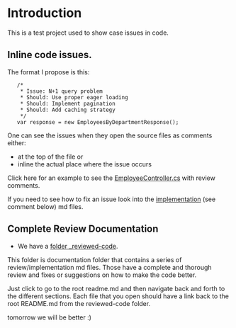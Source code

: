 # Introduction 
 This is a test project used to show case issues in code.

## Inline code issues.

The format I propose is this:
``` 
   /*
    * Issue: N+1 query problem
    * Should: Use proper eager loading
    * Should: Implement pagination
    * Should: Add caching strategy
    */
   var response = new EmployeesByDepartmentResponse();
```

One can see the issues when they open the source files as comments either:

  - at the top of the file or 
  - inline the actual place where the issue occurs

Click here for an example to see the [EmployeeController.cs](src/FehlerhaftPayroll/Controllers/EmployeeController.cs) with review comments.

If you need to see how to fix an issue look into the   [implementation](_reviewed-code/README.md#Implementations) (see comment below) md files.

## Complete Review Documentation

- We have a [folder _reviewed-code](_reviewed-code/README.md). 

This folder is documentation folder that contains a series of review/implementation md files.
Those have a complete and thorough review and fixes or suggestions on how to make the code better. 

Just click to go to the root readme.md and then navigate back and forth to the different sections.
Each file that you open should have a link back to the root README.md from the reviewed-code folder.

tomorrow we will be better :) 
